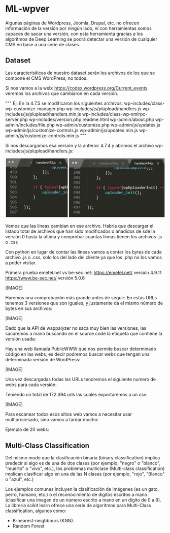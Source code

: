 # ML-wpver

Algunas páginas de Wordpress, Joomla, Drupal, etc. no ofrecen información de la versión por ningún lado, ni con herramientas somos capaces de sacar una versión, con esta herramienta gracias a los algoritmos de Deep Learning se podrá detectar una versión de cualquier CMS en base a una serie de clases.


## Dataset

Las caracterísiticas de nuestro dataset serán los archivos de los que se compone el CMS WordPress, no todos.

Si nos vamos a la web: https://codex.wordpress.org/Current_events veremos los archivos que cambiaron en cada versión.

"""
Ej:
En la 4.7.5 se modificaron los siguientes archivos:
wp-includes/class-wp-customize-manager.php
wp-includes/js/plupload/handlers.js
wp-includes/js/plupload/handlers.min.js
wp-includes/class-wp-xmlrpc-server.php
wp-includes/version.php
readme.html
wp-admin/about.php
wp-admin/includes/file.php
wp-admin/customize.php
wp-admin/js/updates.js
wp-admin/js/customize-controls.js
wp-admin/js/updates.min.js
wp-admin/js/customize-controls.min.js
"""

Si nos descargamos esa versión y la anterior 4.7.4 y abrimos el archivo wp-includes/js/plupload/handlers.js:

![Image of Yaktocat](images/1.png)

Vemos que las líneas cambian en ese archivo. Habría que descargar el listado total de archivos que han sido modificados o añadidos de sde la versión 0 hasta la última y comprobar cuantas líneas tienen los archivos .js o .css

Con python en lugar de contar las líneas vamos a contar los bytes de cada archivo .js o .css, solo los del lado del cliente ya que los .php no los vamos a poder visitar.

Primera prueba emetel.net vs be-sec.net:
https://emetel.net/ versión 4.9.11
https://www.be-sec.net/ versión 5.0.6

[IMAGE]

Haremos una comprobación más grande antes de seguir:
En estas URLs tenemos 3 versiones que son iguales, y justamente da el mismo número de bytes en sus archivos:

[IMAGE]


Dado que la API de wappalyzer no saca muy bien las versiones, las sacaremos a mano buscando en el source code la etiqueta <meta> que contiene la versión usada:


Hay una web llamada PublicWWW que nos permite buscar determinado código en las webs, es decir podremos buscar webs que tengan una determinada versión de WordPress:

[IMAGE]


Una vez descargadas todas las URLs tendremos el siguiente numero de webs para cada versión:

Teniendo un total de 172.394 urls las cuales exportaremos a un csv:

[IMAGE]

Para escanear todos esos sitios web vamos a necesitar usar multiprocesado, sino vamos a tardar mucho:

Ejemplo de 20 webs:

## Multi-Class Classification

Del mismo modo que la clasificación binaria (binary classification) implica predecir si algo es de una de dos clases (por ejemplo, "negro" o "blanco", "muerto" o "vivo", etc.), los problemas multiclase (Multi-class classification) implican clasificar algo en una de las N clases (por ejemplo, "rojo", "Blanco" o "azul", etc.)

Los ejemplos comunes incluyen la clasificación de imágenes (es un gato, perro, humano, etc.) o el reconocimiento de dígitos escritos a mano (clasificar una imagen de un número escrito a mano en un dígito de 0 a 9).
La librería scikit learn ofrece una serie de algoritmos para Multi-Class classification, algunos como:
-	K-nearest-neighbours (KNN).
-	Random Forest

